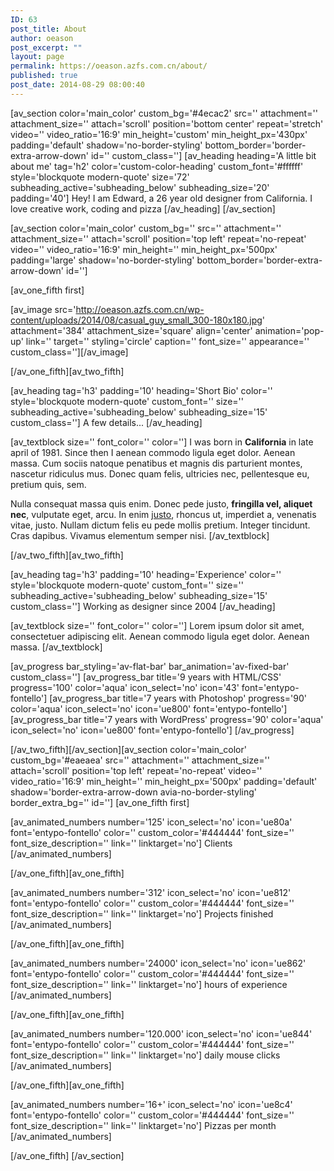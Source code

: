 ```yaml
---
ID: 63
post_title: About
author: oeason
post_excerpt: ""
layout: page
permalink: https://oeason.azfs.com.cn/about/
published: true
post_date: 2014-08-29 08:00:40
---
```

[av_section color='main_color' custom_bg='#4ecac2' src='' attachment='' attachment_size='' attach='scroll' position='bottom center' repeat='stretch' video='' video_ratio='16:9' min_height='custom' min_height_px='430px' padding='default' shadow='no-border-styling' bottom_border='border-extra-arrow-down' id='' custom_class='']
[av_heading heading='A little bit about me' tag='h2' color='custom-color-heading' custom_font='#ffffff' style='blockquote modern-quote' size='72' subheading_active='subheading_below' subheading_size='20' padding='40']
Hey! I am Edward, a 26 year old designer from California.
I love creative work, coding and pizza
[/av_heading]
[/av_section]

[av_section color='main_color' custom_bg='' src='' attachment='' attachment_size='' attach='scroll' position='top left' repeat='no-repeat' video='' video_ratio='16:9' min_height='' min_height_px='500px' padding='large' shadow='no-border-styling' bottom_border='border-extra-arrow-down' id='']

[av_one_fifth first]

[av_image src='http://oeason.azfs.com.cn/wp-content/uploads/2014/08/casual_guy_small_300-180x180.jpg' attachment='384' attachment_size='square' align='center' animation='pop-up' link='' target='' styling='circle' caption='' font_size='' appearance='' custom_class=''][/av_image]

[/av_one_fifth][av_two_fifth]

[av_heading tag='h3' padding='10' heading='Short Bio' color='' style='blockquote modern-quote' custom_font='' size='' subheading_active='subheading_below' subheading_size='15' custom_class='']
A few details...
[/av_heading]

[av_textblock size='' font_color='' color='']
I was born in <strong>California</strong> in late april of 1981. Since then I aenean commodo ligula eget dolor. Aenean massa. Cum sociis natoque penatibus et magnis dis parturient montes, nascetur ridiculus mus. Donec quam felis, ultricies nec, pellentesque eu, pretium quis, sem.

Nulla consequat massa quis enim. Donec pede justo, <strong>fringilla vel, aliquet nec</strong>, vulputate eget, arcu. In enim <a href="#">justo</a>, rhoncus ut, imperdiet a, venenatis vitae, justo. Nullam dictum felis eu pede mollis pretium. Integer tincidunt. Cras dapibus. Vivamus elementum semper nisi.
[/av_textblock]

[/av_two_fifth][av_two_fifth]

[av_heading tag='h3' padding='10' heading='Experience' color='' style='blockquote modern-quote' custom_font='' size='' subheading_active='subheading_below' subheading_size='15' custom_class='']
Working as designer since 2004
[/av_heading]

[av_textblock size='' font_color='' color='']
Lorem ipsum dolor sit amet, consectetuer adipiscing elit. Aenean commodo ligula eget dolor. Aenean massa.
[/av_textblock]

[av_progress bar_styling='av-flat-bar' bar_animation='av-fixed-bar' custom_class='']
[av_progress_bar title='9 years with HTML/CSS' progress='100' color='aqua' icon_select='no' icon='43' font='entypo-fontello']
[av_progress_bar title='7 years with Photoshop' progress='90' color='aqua' icon_select='no' icon='ue800' font='entypo-fontello']
[av_progress_bar title='7 years with WordPress' progress='90' color='aqua' icon_select='no' icon='ue800' font='entypo-fontello']
[/av_progress]

[/av_two_fifth][/av_section][av_section color='main_color' custom_bg='#eaeaea' src='' attachment='' attachment_size='' attach='scroll' position='top left' repeat='no-repeat' video='' video_ratio='16:9' min_height='' min_height_px='500px' padding='default' shadow='border-extra-arrow-down avia-no-border-styling' border_extra_bg='' id='']
[av_one_fifth first]

[av_animated_numbers number='125' icon_select='no' icon='ue80a' font='entypo-fontello' color='' custom_color='#444444' font_size='' font_size_description='' link='' linktarget='no']
Clients
[/av_animated_numbers]

[/av_one_fifth][av_one_fifth]

[av_animated_numbers number='312' icon_select='no' icon='ue812' font='entypo-fontello' color='' custom_color='#444444' font_size='' font_size_description='' link='' linktarget='no']
Projects finished
[/av_animated_numbers]

[/av_one_fifth][av_one_fifth]

[av_animated_numbers number='24000' icon_select='no' icon='ue862' font='entypo-fontello' color='' custom_color='#444444' font_size='' font_size_description='' link='' linktarget='no']
hours of experience
[/av_animated_numbers]

[/av_one_fifth][av_one_fifth]

[av_animated_numbers number='120.000' icon_select='no' icon='ue844' font='entypo-fontello' color='' custom_color='#444444' font_size='' font_size_description='' link='' linktarget='no']
daily mouse clicks
[/av_animated_numbers]

[/av_one_fifth][av_one_fifth]

[av_animated_numbers number='16+' icon_select='no' icon='ue8c4' font='entypo-fontello' color='' custom_color='#444444' font_size='' font_size_description='' link='' linktarget='no']
Pizzas per month
[/av_animated_numbers]

[/av_one_fifth]
[/av_section]